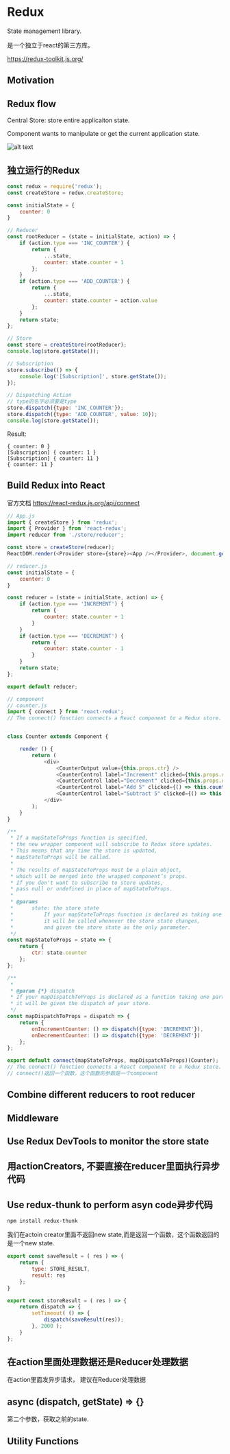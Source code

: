 # Redux

State management library.

是一个独立于react的第三方库。

https://redux-toolkit.js.org/

## Motivation

## Redux flow
Central Store: store entire applicaiton state.

Component wants to manipulate or get the current application state.

![alt text](./resources/redux-flow.png)

## 独立运行的Redux
```javascript
const redux = require('redux');
const createStore = redux.createStore;

const initialState = {
    counter: 0
}

// Reducer
const rootReducer = (state = initialState, action) => {
    if (action.type === 'INC_COUNTER') {
        return {
            ...state,
            counter: state.counter + 1
        };
    }
    if (action.type === 'ADD_COUNTER') {
        return {
            ...state,
            counter: state.counter + action.value
        };
    }
    return state;
};

// Store
const store = createStore(rootReducer);
console.log(store.getState());

// Subscription
store.subscribe(() => {
    console.log('[Subscription]', store.getState());
});

// Dispatching Action
// type的名字必须要是type
store.dispatch({type: 'INC_COUNTER'});
store.dispatch({type: 'ADD_COUNTER', value: 10});
console.log(store.getState());
```

Result: 
```
{ counter: 0 }
[Subscription] { counter: 1 }
[Subscription] { counter: 11 }
{ counter: 11 }
```

## Build Redux into React
官方文档
https://react-redux.js.org/api/connect

```javascript
// App.js
import { createStore } from 'redux';
import { Provider } from 'react-redux';
import reducer from './store/reducer';

const store = createStore(reducer);
ReactDOM.render(<Provider store={store}><App /></Provider>, document.getElementById('root'));
```

```javascript
// reducer.js
const initialState = {
    counter: 0
}

const reducer = (state = initialState, action) => {
    if (action.type === 'INCREMENT') {
        return {
            counter: state.counter + 1
        }
    }
    if (action.type === 'DECREMENT') {
        return {
            counter: state.counter - 1
        }
    }
    return state;
};

export default reducer;
```

```javascript
// component
// counter.js
import { connect } from 'react-redux';
// The connect() function connects a React component to a Redux store.


class Counter extends Component {

    render () {
        return (
            <div>
                <CounterOutput value={this.props.ctr} />
                <CounterControl label="Increment" clicked={this.props.onIncrementCounter} />
                <CounterControl label="Decrement" clicked={this.props.onDecrementCounter}  />
                <CounterControl label="Add 5" clicked={() => this.counterChangedHandler( 'add', 5 )}  />
                <CounterControl label="Subtract 5" clicked={() => this.counterChangedHandler( 'sub', 5 )}  />
            </div>
        );
    }
}

/**
 * If a mapStateToProps function is specified, 
 * the new wrapper component will subscribe to Redux store updates. 
 * This means that any time the store is updated, 
 * mapStateToProps will be called. 
 * 
 * The results of mapStateToProps must be a plain object, 
 * which will be merged into the wrapped component’s props. 
 * If you don't want to subscribe to store updates, 
 * pass null or undefined in place of mapStateToProps.
 * 
 * @params
 *      state: the store state
 *          If your mapStateToProps function is declared as taking one parameter, 
 *          it will be called whenever the store state changes, 
 *          and given the store state as the only parameter.
 */
const mapStateToProps = state => {
    return {
        ctr: state.counter
    };
};

/**
 * 
 * @param {*} dispatch 
 * If your mapDispatchToProps is declared as a function taking one parameter, 
 * it will be given the dispatch of your store.
 */
const mapDispatchToProps = dispatch => {
    return {
        onIncrementCounter: () => dispatch({type: 'INCREMENT'}),
        onDecrementCounter: () => dispatch({type: 'DECREMENT'})
    };
};

export default connect(mapStateToProps, mapDispatchToProps)(Counter);
// The connect() function connects a React component to a Redux store.
// connect()返回一个函数，这个函数的参数是一个component
```

## Combine different reducers to root reducer

## Middleware

## Use Redux DevTools to monitor the store state

## 用actionCreators, 不要直接在reducer里面执行异步代码

## Use redux-thunk to perform asyn code异步代码
```
npm install redux-thunk 
```
我们在actoin creator里面不返回new state,而是返回一个函数，这个函数返回的是一个new state.
```javascript
export const saveResult = ( res ) => {
    return {
        type: STORE_RESULT,
        result: res
    };
}

export const storeResult = ( res ) => {
    return dispatch => {
        setTimeout( () => {
            dispatch(saveResult(res));
        }, 2000 );
    }
};
```
## 在action里面处理数据还是Reducer处理数据
在action里面发异步请求，
建议在Reducer处理数据

## async (dispatch, getState) => {}
第二个参数，获取之前的state.

## Utility Functions


